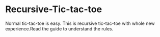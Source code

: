 # Recursive-Tic-tac-toe
Normal tic-tac-toe is easy. This is recursive tic-tac-toe with whole new experience.Read the guide to understand the rules.
